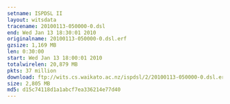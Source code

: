 ```yaml
---
setname: ISPDSL II
layout: witsdata
tracename: 20100113-050000-0.dsl
end: Wed Jan 13 18:30:01 2010
originalname: 20100113-050000-0.dsl.erf
gzsize: 1,169 MB
len: 0:30:00
start: Wed Jan 13 18:00:01 2010
totalwirelen: 20,879 MB
pkts: 37 million
download: ftp://wits.cs.waikato.ac.nz/ispdsl/2/20100113-050000-0.dsl.erf.gz
size: 2,805 MB
md5: d15c74118d1a1abcf7ea336214e77d40
---
```

